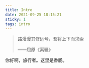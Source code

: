 ```yaml
---
title: Intro
date: 2021-09-25 18:15:21
sticky: 1
tags: intro
---
```


> 路漫漫其修远兮，吾将上下而求索
>
> ——屈原《离骚》

你好啊，旅行者。这里是香肠。
